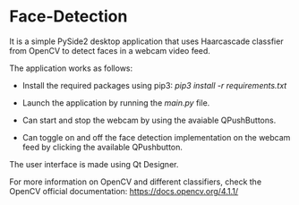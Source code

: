 # Face-Detection
It is a simple PySide2 desktop application that uses Haarcascade classfier from OpenCV to detect faces in a webcam video feed.

The application works as follows:

  - Install the required packages using pip3: <i>pip3 install -r requirements.txt</i> 

  - Launch the application by running the <i>main.py</i> file.
  
  - Can start and stop the webcam by using the avaiable QPushButtons.
  
  - Can toggle on and off the face detection implementation on the webcam feed by clicking the available QPushbutton.
  
 The user interface is made using Qt Designer.
 
 For more information on OpenCV and different classifiers, check the OpenCV official documentation: 
 https://docs.opencv.org/4.1.1/
